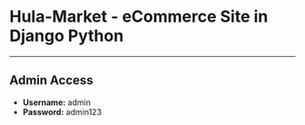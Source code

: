 # **Hula-Market - eCommerce Site in Django Python**

------------------------------------------------------------
## Admin Access
- **Username:** admin
- **Password:** admin123